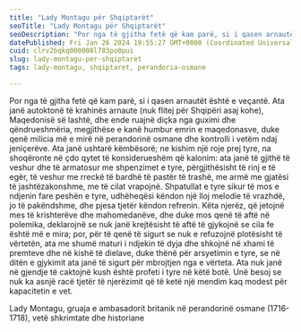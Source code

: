 ```yaml
---
title: "Lady Montagu për Shqiptarët"
seoTitle: "Lady Montagu për Shqiptarët"
seoDescription: "Por nga të gjitha fetë që kam parë, si i qasen arnautët është e veçantë."
datePublished: Fri Jan 26 2024 19:55:27 GMT+0000 (Coordinated Universal Time)
cuid: clrv2bqkq000008l783po0pui
slug: lady-montagu-per-shqiptaret
tags: lady-montagu, shqiptaret, perandoria-osmane

---
```


Por nga të gjitha fetë që kam parë, si i qasen arnautët është e veçantë. Ata janë autoktonë të krahinës arnaute (nuk flitej për Shqipëri asaj kohe), Maqedonisë së lashtë, dhe ende ruajnë diçka nga guximi dhe qëndrueshmëria, megjithëse e kanë humbur emrin e maqedonasve, duke qenë milicia më e mirë në perandorinë osmane dhe kontrolli i vetëm ndaj jeniçerëve. Ata janë ushtarë këmbësorë; ne kishim një roje prej tyre, na shoqëronte në çdo qytet të konsiderueshëm që kalonim: ata janë të gjithë të veshur dhe të armatosur me shpenzimet e tyre, përgjithësisht të rinj e të egër, të veshur me rreckë të bardhë të pastër të trashë, me armë me gjatësi të jashtëzakonshme, me të cilat vrapojnë. Shpatullat e tyre sikur të mos e ndjenin fare peshën e tyre, udhëheqësi këndon një lloj melodie të vrazhdë, jo të pakëndshme, dhe pjesa tjetër këndon refrenin. Këta njerëz, që jetojnë mes të krishterëve dhe mahomedanëve, dhe duke mos qenë të aftë në polemika, deklarojnë se nuk janë krejtësisht të aftë të gjykojnë se cila fe është më e mira; por, për të qenë të sigurt se nuk e refuzojnë plotësisht të vërtetën, ata me shumë maturi i ndjekin të dyja dhe shkojnë në xhami të premteve dhe në kishë të dielave, duke thënë për arsyetimin e tyre, se në ditën e gjykimit ata janë të sigurt për mbrojtjen nga e vërteta. Ata nuk janë në gjendje të caktojnë kush është profeti i tyre në këtë botë. Unë besoj se nuk ka asnjë racë tjetër të njerëzimit që të ketë një mendim kaq modest për kapacitetin e vet.  
  
Lady Montagu, gruaja e ambasadorit britanik në perandorinë osmane (1716-1718), vetë shkrimtate dhe historiane